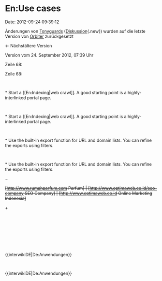En:Use cases
============

Date: 2012-09-24 09:39:12

Änderungen von
[Tonyguards](/wiki/index.php/Spezial:Beitr%C3%A4ge/Tonyguards "Spezial:Beiträge/Tonyguards")
([Diskussion](/wiki/index.php?title=Benutzer_Diskussion:Tonyguards&action=edit&redlink=1 "Benutzer Diskussion:Tonyguards (Seite nicht vorhanden)"){.new})
wurden auf die letzte Version von
[Orbiter](/wiki/index.php/Benutzer:Orbiter "Benutzer:Orbiter")
zurückgesetzt

← Nächstältere Version

Version vom 24. September 2012, 07:39 Uhr

Zeile 68:

Zeile 68:

 

<div>

\* Start a \[\[En:Indexing\|web crawl\]\]. A good starting point is a
highly-interlinked portal page.  

</div>

 

<div>

\* Start a \[\[En:Indexing\|web crawl\]\]. A good starting point is a
highly-interlinked portal page.  

</div>

 

<div>

\* Use the built-in export function for URL and domain lists. You can
refine the exports using filters.

</div>

 

<div>

\* Use the built-in export function for URL and domain lists. You can
refine the exports using filters.

</div>

−

<div>

~~\[http://www.rumahparfum.com Parfum\] \|
\[http://www.optimaweb.co.id/seo-company SEO Company\] \|
\[http://www.optimaweb.co.id Online Marketing Indonesia\]~~

</div>

\+

<div>

 

</div>

 

 

 

<div>

{{interwikiDE\|De:Anwendungen}}

</div>

 

<div>

{{interwikiDE\|De:Anwendungen}}

</div>

